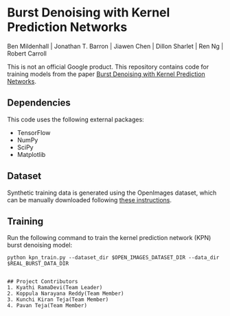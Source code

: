 # Burst Denoising with Kernel Prediction Networks
Ben Mildenhall | Jonathan T. Barron | Jiawen Chen | Dillon Sharlet | Ren Ng | Robert Carroll

This is not an official Google product. This repository contains code for training models from the paper [Burst Denoising with Kernel Prediction Networks](https://arxiv.org/abs/1712.02327).

## Dependencies

This code uses the following external packages:

* TensorFlow
* NumPy
* SciPy
* Matplotlib

## Dataset

Synthetic training data is generated using the OpenImages dataset, which can be manually downloaded following [these instructions](https://github.com/cvdfoundation/open-images-dataset).  

## Training

Run the following command to train the kernel prediction network (KPN) burst denoising model:

```
python kpn_train.py --dataset_dir $OPEN_IMAGES_DATASET_DIR --data_dir $REAL_BURST_DATA_DIR


## Project Contributors
1. Kyathi RamaDevi(Team Leader)
2. Koppula Narayana Reddy(Team Member)
3. Kunchi Kiran Teja(Team Member)
4. Pavan Teja(Team Member)

